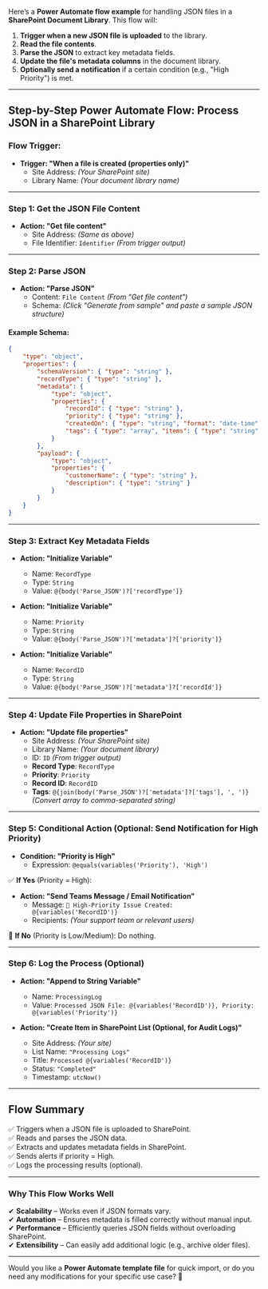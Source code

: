 Here’s a **Power Automate flow example** for handling JSON files in a **SharePoint Document Library**. This flow will:

1. **Trigger when a new JSON file is uploaded** to the library.
2. **Read the file contents**.
3. **Parse the JSON** to extract key metadata fields.
4. **Update the file's metadata columns** in the document library.
5. **Optionally send a notification** if a certain condition (e.g., "High Priority") is met.

---

## **Step-by-Step Power Automate Flow: Process JSON in a SharePoint Library**
### **Flow Trigger:**  
- **Trigger: "When a file is created (properties only)"**
  - Site Address: *(Your SharePoint site)*
  - Library Name: *(Your document library name)*

---

### **Step 1: Get the JSON File Content**
- **Action: "Get file content"**
  - Site Address: *(Same as above)*
  - File Identifier: `Identifier` *(From trigger output)*

---

### **Step 2: Parse JSON**
- **Action: "Parse JSON"**
  - Content: `File Content` *(From "Get file content")*
  - Schema: *(Click "Generate from sample" and paste a sample JSON structure)*

#### **Example Schema:**
```json
{
    "type": "object",
    "properties": {
        "schemaVersion": { "type": "string" },
        "recordType": { "type": "string" },
        "metadata": {
            "type": "object",
            "properties": {
                "recordId": { "type": "string" },
                "priority": { "type": "string" },
                "createdOn": { "type": "string", "format": "date-time" },
                "tags": { "type": "array", "items": { "type": "string" } }
            }
        },
        "payload": {
            "type": "object",
            "properties": {
                "customerName": { "type": "string" },
                "description": { "type": "string" }
            }
        }
    }
}
```
---

### **Step 3: Extract Key Metadata Fields**
- **Action: "Initialize Variable"**
  - Name: `RecordType`
  - Type: `String`
  - Value: `@{body('Parse_JSON')?['recordType']}`

- **Action: "Initialize Variable"**
  - Name: `Priority`
  - Type: `String`
  - Value: `@{body('Parse_JSON')?['metadata']?['priority']}`

- **Action: "Initialize Variable"**
  - Name: `RecordID`
  - Type: `String`
  - Value: `@{body('Parse_JSON')?['metadata']?['recordId']}`

---

### **Step 4: Update File Properties in SharePoint**
- **Action: "Update file properties"**
  - Site Address: *(Your SharePoint site)*
  - Library Name: *(Your document library)*
  - ID: `ID` *(From trigger output)*
  - **Record Type**: `RecordType`
  - **Priority**: `Priority`
  - **Record ID**: `RecordID`
  - **Tags**: `@{join(body('Parse_JSON')?['metadata']?['tags'], ', ')}` *(Convert array to comma-separated string)*

---

### **Step 5: Conditional Action (Optional: Send Notification for High Priority)**
- **Condition: "Priority is High"**
  - Expression: `@equals(variables('Priority'), 'High')`

✅ **If Yes** (Priority = High):
- **Action: "Send Teams Message / Email Notification"**
  - Message: `🚨 High-Priority Issue Created: @{variables('RecordID')}`
  - Recipients: *(Your support team or relevant users)*

🚫 **If No** (Priority is Low/Medium): Do nothing.

---

### **Step 6: Log the Process (Optional)**
- **Action: "Append to String Variable"**
  - Name: `ProcessingLog`
  - Value: `Processed JSON File: @{variables('RecordID')}, Priority: @{variables('Priority')}`

- **Action: "Create Item in SharePoint List (Optional, for Audit Logs)"**
  - Site Address: *(Your site)*
  - List Name: `"Processing Logs"`
  - Title: `Processed @{variables('RecordID')}`
  - Status: `"Completed"`
  - Timestamp: `utcNow()`

---

## **Flow Summary**
✅ Triggers when a JSON file is uploaded to SharePoint.  
✅ Reads and parses the JSON data.  
✅ Extracts and updates metadata fields in SharePoint.  
✅ Sends alerts if priority = High.  
✅ Logs the processing results (optional).

---

### **Why This Flow Works Well**
✔ **Scalability** – Works even if JSON formats vary.  
✔ **Automation** – Ensures metadata is filled correctly without manual input.  
✔ **Performance** – Efficiently queries JSON fields without overloading SharePoint.  
✔ **Extensibility** – Can easily add additional logic (e.g., archive older files).  

---

Would you like a **Power Automate template file** for quick import, or do you need any modifications for your specific use case? 🚀
